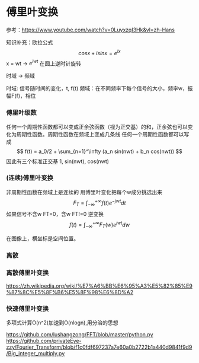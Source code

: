 # 傅里叶变换

参考：https://www.youtube.com/watch?v=0LuyxzqI3Hk&vl=zh-Hans

知识补充：欧拉公式
$$ cosx + isinx = e^{ix} $$
x = wt -> $e^{iwt}$ 在圆上逆时针旋转


时域 -> 频域

时域: 信号随时间的变化，t, f(t)
频域：在不同频率下每个信号的大小，频率w，振幅F(f)，相位

### 傅里叶级数
任何一个周期性函数都可以变成正余弦函数（视为正交基）的和，正余弦也可以变化为周期性函数。周期性函数在频域上变成几条线
任何一个周期性函数都可以写成
$$ f(t) = a_0/2 + \sum_{n=1}^\infty (a_n sin(nwt) + b_n cos(nwt)) $$
因此有三个标准正交基 1, sin(nwt), cos(nwt)

### (连续)傅里叶变换
非周期性函数在频域上是连续的
用傅里叶变化把每个w成分挑选出来
$$ F_T = \int_{-\infty}^{+\infty}f(t)e^{-jwt}dt $$
如果信号不含w FT=0，含w FT!=0
逆变换
$$ f(t) = \int_{-\infty}^{+\infty}F_T(w)e^{jwt}dw $$

在图像上，横坐标是空间位置。

### 离散


### 离散傅里叶变换
https://zh.wikipedia.org/wiki/%E7%A6%BB%E6%95%A3%E5%82%85%E9%87%8C%E5%8F%B6%E5%8F%98%E6%8D%A2

### 快速傅里叶变换
多项式计算O(n^2)加速到O(nlogn),用分治的思想

https://github.com/lushangzong/FFT/blob/master/python.py
https://github.com/privateEye-zzy/Fourier_Transform/blob/f1c0fdf697237a7e60a0b2722b1a440d9841f9d9/Big_integer_multiply.py
